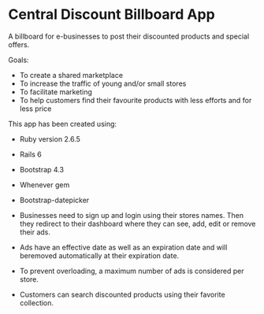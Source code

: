 # Central Discount Billboard App



 A billboard for e-businesses to post their discounted products and special offers.

Goals:
- To create a shared marketplace
- To increase the traffic of young and/or small stores
- To facilitate marketing
- To help customers find their favourite products with less efforts and for less price

This app has been created using:

<!--* dev tool-->
* Ruby version 2.6.5
* Rails 6
* Bootstrap 4.3
* Whenever gem
* Bootstrap-datepicker

  
  
* Businesses need to sign up and login using their stores names. Then they redirect to their dashboard where they can see, add,   edit or remove their ads.
* Ads have an effective date as well as an expiration date and will beremoved automatically at their expiration date.
* To prevent overloading, a maximum number of ads is considered per store.
* Customers can search discounted products using their favorite collection.

  

  

